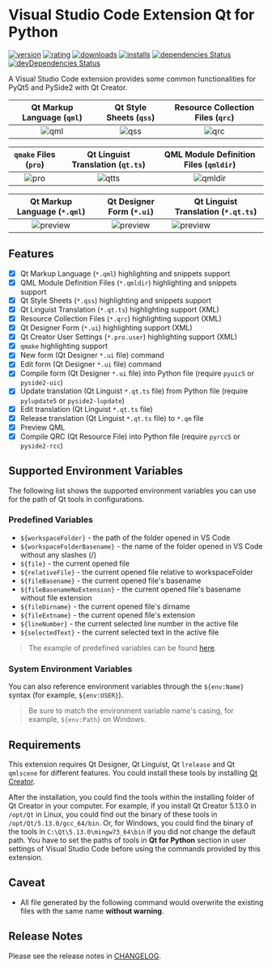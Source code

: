 # Visual Studio Code Extension Qt for Python

[![version](https://img.shields.io/visual-studio-marketplace/v/seanwu.vscode-qt-for-python.svg)](https://marketplace.visualstudio.com/items?itemName=seanwu.vscode-qt-for-python)
[![rating](https://img.shields.io/visual-studio-marketplace/r/seanwu.vscode-qt-for-python.svg)](https://marketplace.visualstudio.com/items?itemName=seanwu.vscode-qt-for-python)
[![downloads](https://img.shields.io/visual-studio-marketplace/d/seanwu.vscode-qt-for-python.svg)](https://marketplace.visualstudio.com/items?itemName=seanwu.vscode-qt-for-python)
[![installs](https://img.shields.io/visual-studio-marketplace/i/seanwu.vscode-qt-for-python.svg)](https://marketplace.visualstudio.com/items?itemName=seanwu.vscode-qt-for-python)
[![dependencies Status](https://david-dm.org/seanwu1105/vscode-qt-for-python/status.svg)](https://david-dm.org/seanwu1105/vscode-qt-for-python)
[![devDependencies Status](https://david-dm.org/seanwu1105/vscode-qt-for-python/dev-status.svg)](https://david-dm.org/seanwu1105/vscode-qt-for-python?type=dev)

A Visual Studio Code extension provides some common functionalities for PyQt5 and PySide2 with Qt Creator.

|        Qt Markup Language (`qml`)       |         Qt Style Sheets (`qss`)         |    Resource Collection Files (`qrc`)    |
|:---------------------------------------:|:---------------------------------------:|:---------------------------------------:|
| ![qml](https://i.imgur.com/YDWuDDJ.png) | ![qss](https://i.imgur.com/N1w3vs9.png) | ![qrc](https://i.imgur.com/6qW1YTI.png) |

|          `qmake` Files (`pro`)          |     Qt Linguist Translation (`qt.ts`)    |   QML Module Definition Files (`qmldir`)   |
|:---------------------------------------:|:----------------------------------------:|:------------------------------------------:|
| ![pro](https://i.imgur.com/kI3m5c4.png) | ![qtts](https://i.imgur.com/TnizAQd.png) | ![qmldir](https://i.imgur.com/F6NH69h.png) |

|         Qt Markup Language (`*.qml`)        |          Qt Designer Form (`*.ui`)          | Qt Linguist Translation (`*.qt.ts`)         |
|:-------------------------------------------:|:-------------------------------------------:|---------------------------------------------|
| ![preview](https://i.imgur.com/fSwBIjL.png) | ![preview](https://i.imgur.com/1MMSV2b.png) | ![preview](https://i.imgur.com/Wjf2PkO.png) |

## Features

* [x] Qt Markup Language (`*.qml`) highlighting and snippets support
* [x] QML Module Definition Files (`*.qmldir`) highlighting and snippets support
* [x] Qt Style Sheets (`*.qss`) highlighting and snippets support
* [x] Qt Linguist Translation (`*.qt.ts`) highlighting support (XML)
* [x] Resource Collection Files (`*.qrc`) highlighting support (XML)
* [x] Qt Designer Form (`*.ui`) highlighting support (XML)
* [x] Qt Creator User Settings (`*.pro.user`) highlighting support (XML)
* [x] `qmake` highlighting support
* [x] New form (Qt Designer `*.ui` file) command
* [x] Edit form (Qt Designer `*.ui` file) command
* [x] Compile form (Qt Designer `*.ui` file) into Python file (require `pyuic5` or `pyside2-uic`)
* [x] Update translation (Qt Linguist `*.qt.ts` file) from Python file (require `pylupdate5` or `pyside2-lupdate`)
* [x] Edit translation (Qt Linguist `*.qt.ts` file)
* [x] Release translation (Qt Linguist `*.qt.ts` file) to `*.qm` file
* [x] Preview QML
* [x] Compile QRC (Qt Resource File) into Python file (require `pyrcc5` or `pyside2-rcc`)

## Supported Environment Variables

The following list shows the supported environment variables you can use for the path of Qt tools in configurations.

### Predefined Variables

* `${workspaceFolder}` - the path of the folder opened in VS Code
* `${workspaceFolderBasename}` - the name of the folder opened in VS Code without any slashes (/)
* `${file}` - the current opened file
* `${relativeFile}` - the current opened file relative to workspaceFolder
* `${fileBasename}` - the current opened file's basename
* `${fileBasenameNoExtension}` - the current opened file's basename without file extension
* `${fileDirname}` - the current opened file's dirname
* `${fileExtname}` - the current opened file's extension
* `${lineNumber}` - the current selected line number in the active file
* `${selectedText}` - the current selected text in the active file

> The example of predefined variables can be found [here](https://code.visualstudio.com/docs/editor/variables-reference).

### System Environment Variables

You can also reference environment variables through the `${env:Name}` syntax (for example, `${env:USER}`).

> Be sure to match the environment variable name's casing, for example, `${env:Path}` on Windows.

## Requirements

This extension requires Qt Designer, Qt Linguist, Qt `lrelease` and Qt `qmlscene` for different features. You could install these tools by installing [Qt Creator](https://www.qt.io/download).

After the installation, you could find the tools within the installing folder of Qt Creator in your computer. For example, if you install Qt Creator 5.13.0 in `/opt/Qt` in Linux, you could find out the binary of these tools in `/opt/Qt/5.13.0/gcc_64/bin`. Or, for Windows, you could find the binary of the tools in `C:\Qt\5.13.0\mingw73_64\bin` if you did not change the default path. You have to set the paths of tools in **Qt for Python** section in user settings of Visual Studio Code before using the commands provided by this extension.

## Caveat

* All file generated by the following command would overwrite the existing files with the same name **without warning**.

## Release Notes

Please see the release notes in [CHANGELOG](https://github.com/seanwu1105/vscode-qt-for-python/blob/master/CHANGELOG.md).
